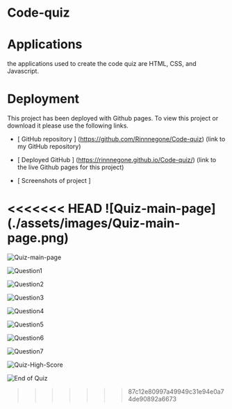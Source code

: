 # Code-quiz

# Applications
the applications used to create the code quiz are HTML, CSS, and Javascript.

# Deployment 
This project has been deployed with Github pages.
To view this project or download it please use the following links.

* [ GitHub repository ] (https://github.com/Rinnnegone/Code-quiz) (link to my GitHub repository)

* [ Deployed GitHub ] (https://rinnnegone.github.io/Code-quiz/)
(link to the live Github pages for this project)

* [ Screenshots of project ]

<<<<<<< HEAD
![Quiz-main-page] (./assets/images/Quiz-main-page.png)
=======
![Quiz-main-page](https://user-images.githubusercontent.com/95316427/166183580-a6bff22d-17aa-4267-8eec-f4bdfe1cfd71.png)

![Question1](https://user-images.githubusercontent.com/95316427/166183567-9cb9d492-7083-435d-85ef-52b7d16181d5.png)

![Question2](https://user-images.githubusercontent.com/95316427/166183568-df236d94-0d25-41e5-b0dd-27824a02d78d.png)

![Question3](https://user-images.githubusercontent.com/95316427/166183569-dde6d51d-c552-41ea-9af7-2c3f2b12d833.png)

![Question4](https://user-images.githubusercontent.com/95316427/166183572-a1a9163e-d443-4692-ad21-e9c9c69a4a53.png)

![Question5](https://user-images.githubusercontent.com/95316427/166183573-78be119b-e6c6-47f2-9977-404698d2dd5f.png)

![Question6](https://user-images.githubusercontent.com/95316427/166183575-bf569742-bc59-413f-9b2a-d44210870cc1.png)

![Question7](https://user-images.githubusercontent.com/95316427/166183578-629c2f35-fea3-439c-84c9-79757607c7ea.png)

![Quiz-High-Score](https://user-images.githubusercontent.com/95316427/166183579-ae1ac662-7e73-49b2-afe5-9777e411d9bf.png)

![End of Quiz](https://user-images.githubusercontent.com/95316427/166183566-cd8eed71-5c71-4163-857d-98154bf6a2e0.png)
>>>>>>> 87c12e80997a49949c31e94e0a74de90892a6673
